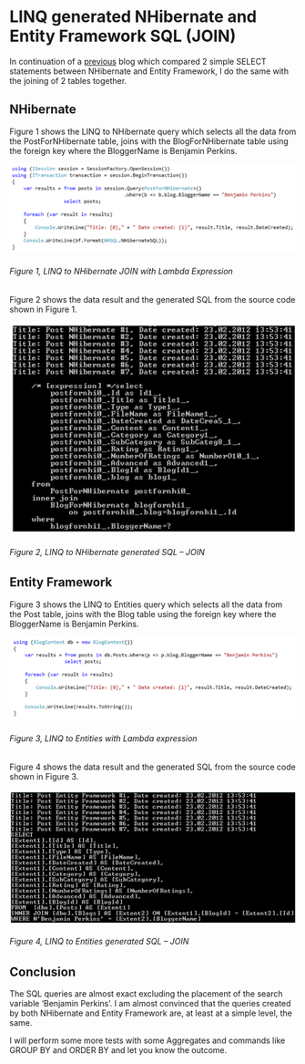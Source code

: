 # LINQ generated NHibernate and Entity Framework SQL (JOIN)

In continuation of a [previous][LINK1] blog which compared 2 simple SELECT statements between NHibernate and Entity Framework, I do the same with the joining of 2 tables together.

## NHibernate

Figure 1 shows the LINQ to NHibernate query which selects all the data from the PostForNHibernate table, joins with the BlogForNHibernate table using the foreign key where the BloggerName is Benjamin Perkins.

![LINQ to NHibernate JOIN with Lambda Expression][FIGURE1]
###### Figure 1, LINQ to NHibernate JOIN with Lambda Expression

Figure 2 shows the data result and the generated SQL from the source code shown in Figure 1.

![LINQ to NHibernate generated SQL – JOIN][FIGURE2]
###### Figure 2, LINQ to NHibernate generated SQL – JOIN

## Entity Framework

Figure 3 shows the LINQ to Entities query which selects all the data from the Post table, joins with the Blog table using the foreign key where the BloggerName is Benjamin Perkins.

![LINQ to Entities with Lambda expression][FIGURE3]
###### Figure 3, LINQ to Entities with Lambda expression

Figure 4 shows the data result and the generated SQL from the source code shown in Figure 3.

![LINQ to Entities generated SQL – JOIN][FIGURE4]
###### Figure 4, LINQ to Entities generated SQL – JOIN

## Conclusion

The SQL queries are almost exact excluding the placement of the search variable ‘Benjamin Perkins’.  I am almost convinced that the queries created by both NHibernate and Entity Framework are, at least at a simple level, the same.

I will perform some more tests with some Aggregates and commands like GROUP BY and ORDER BY and let you know the outcome.

[LINK1]: 2012-03-linq-generated-nhibernate-and-entity-framework-sql.md

[FIGURE1]: ../images/2012/msdn-0145.png "Figure 1, LINQ to NHibernate JOIN with Lambda Expression"
[FIGURE2]: ../images/2012/msdn-0146.png "Figure 2, LINQ to NHibernate generated SQL – JOIN"
[FIGURE3]: ../images/2012/msdn-0147.png "Figure 3, LINQ to Entities with Lambda expression"
[FIGURE4]: ../images/2012/msdn-0148.png "Figure 4, LINQ to Entities generated SQL – JOIN"
